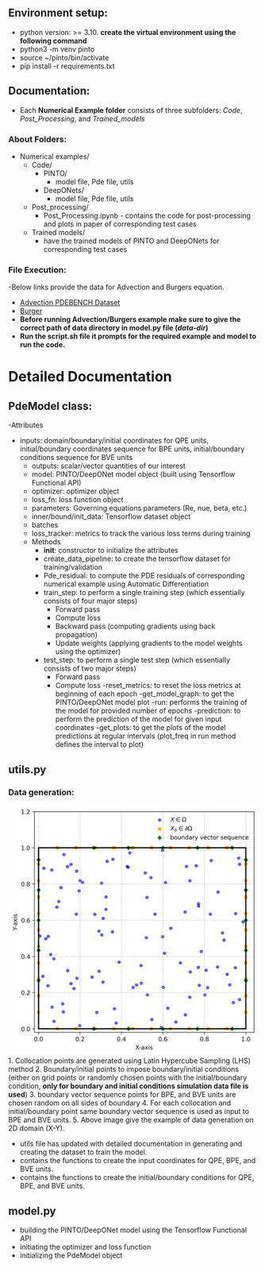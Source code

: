 ## Environment setup:
   - python version: >= 3.10.
__create the virtual environment using the following command__
   - python3 -m venv pinto
   - source ~/pinto/bin/activate
   - pip install -r requirements.txt

## Documentation:
- Each __Numerical Example folder__ consists of three subfolders: _Code_, _Post_Processing_, and _Trained_models_

### About Folders:
- Numerical examples/
  - Code/
    - PINTO/ 
      - model file, Pde file, utils 
    - DeepONets/ 
      - model file, Pde file, utils 
  - Post_processing/ 
    - Post_Processing.ipynb - contains the code for post-processing and plots in paper of corresponding test cases 
  - Trained models/ 
    - have the trained models of PINTO and DeepONets for corresponding test cases

### File Execution:
-Below links provide the data for Advection and Burgers equation.
 - [Advection PDEBENCH Dataset](https://darus.uni-stuttgart.de/file.xhtml?fileId=255672&version=8.0)
 - [Burger](https://indianinstituteofscience-my.sharepoint.com/:u:/g/personal/ksumanth_iisc_ac_in/EWeItMUTYulKit8tqgKnh44BzzUDxc-whoJadi2QjGLBuA?e=IYR3p0)
 - __Before running Advection/Burgers example make sure to give the correct path of data directory in model.py file (_data-dir_)__ 
- __Run the script.sh file it prompts for the required example and model to run the code.__

# Detailed Documentation
  ## PdeModel class: 
   -Attributes
   - inputs: domain/boundary/initial coordinates for QPE units,
             initial/boundary coordinates sequence for BPE units, initial/boundary conditions sequence for BVE units
     - outputs: scalar/vector quantities of our interest
     - model: PINTO/DeepONet model object (built using Tensorflow Functional API)
     - optimizer: optimizer object
     - loss_fn: loss function object
     - parameters: Governing equations parameters (Re, nue, beta, etc.)
     - inner/bound/init_data: Tensorflow dataset object
     - batches
     - loss_tracker: metrics to track the various loss terms during training
     - Methods
        - __init__: constructor to initialize the attributes
        - create_data_pipeline: to create the tensorflow dataset for training/validation
        - Pde_residual: to compute the PDE residuals of corresponding numerical example using Automatic Differentiation
        - train_step: to perform a single training step (which essentially consists of four major steps)
            - Forward pass
            - Compute loss
            - Backward pass (computing gradients using back propagation)
            - Update weights (applying gradients to the model weights using the optimizer)
        - test_step: to perform a single test step (which essentially consists of two major steps)
            - Forward pass
            - Compute loss
        -reset_metrics: to reset the loss metrics at beginning of each epoch
        -get_model_graph: to get the PINTO/DeepONet model plot
        -run: performs the training of the model for provided number of epochs
        -prediction: to perform the prediction of the model for given input coordinates
        -get_plots: to get the plots of the model predictions at regular intervals (plot_freq in run method defines the interval to plot)

  ## utils.py
  ### Data generation:
   ![Data generation](Data_generation.png)
        1. Collocation points are generated using Latin Hypercube Sampling (LHS) method
        2. Boundary/initial points to impose boundary/initial conditions (either on grid points or randomly chosen points with the initial/boundary condition, 
           __only for boundary and initial conditions simulation data file is used__)
        3. boundary vector sequence points for BPE, and BVE units are chosen random on all sides of boundary 
        4. For each collocation and initial/boundary point same boundary vector sequence is used as input to BPE and BVE units.
        5. Above image give the example of data generation on 2D domain (X-Y).
   - utils file has updated with detailed documentation in generating and creating the dataset to train the model.
   - contains the functions to create the input coordinates for QPE, BPE, and BVE units.
   - contains the functions to create the initial/boundary conditions for QPE, BPE, and BVE units.
  ## model.py
   - building the PINTO/DeepONet model using the Tensorflow Functional API
   - initiating the optimizer and loss function
   - initializing the PdeModel object
